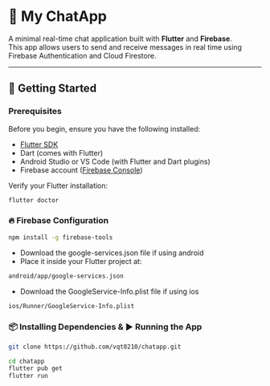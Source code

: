 # 📱 My ChatApp

A minimal real-time chat application built with **Flutter** and **Firebase**.  
This app allows users to send and receive messages in real time using Firebase Authentication and Cloud Firestore.

---

## 🚀 Getting Started

### Prerequisites

Before you begin, ensure you have the following installed:

- [Flutter SDK](https://flutter.dev/docs/get-started/install)
- Dart (comes with Flutter)
- Android Studio or VS Code (with Flutter and Dart plugins)
- Firebase account ([Firebase Console](https://console.firebase.google.com/))

Verify your Flutter installation:

```bash
flutter doctor
```

### 🔥 Firebase Configuration

```bash
npm install -g firebase-tools
```
- Download the google-services.json file if using android
- Place it inside your Flutter project at:
```bash
android/app/google-services.json
```
- Download the GoogleService-Info.plist file if using ios
```bash
ios/Runner/GoogleService-Info.plist
```

### 📦 Installing Dependencies & ▶️ Running the App
```bash
git clone https://github.com/vqt0210/chatapp.git
```
```bash
cd chatapp
flutter pub get
flutter run
```


